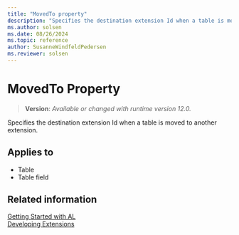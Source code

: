 ```yaml
---
title: "MovedTo property"
description: "Specifies the destination extension Id when a table is moved to another extension."
ms.author: solsen
ms.date: 08/26/2024
ms.topic: reference
author: SusanneWindfeldPedersen
ms.reviewer: solsen
---
```

[//]: # (START>DO_NOT_EDIT)
[//]: # (IMPORTANT:Do not edit any of the content between here and the END>DO_NOT_EDIT.)
[//]: # (Any modifications should be made in the .xml files in the ModernDev repo.)
# MovedTo Property
> **Version**: _Available or changed with runtime version 12.0._

Specifies the destination extension Id when a table is moved to another extension.

## Applies to
-   Table
-   Table field

[//]: # (IMPORTANT: END>DO_NOT_EDIT)

## Related information  
[Getting Started with AL](../devenv-get-started.md)  
[Developing Extensions](../devenv-dev-overview.md)  